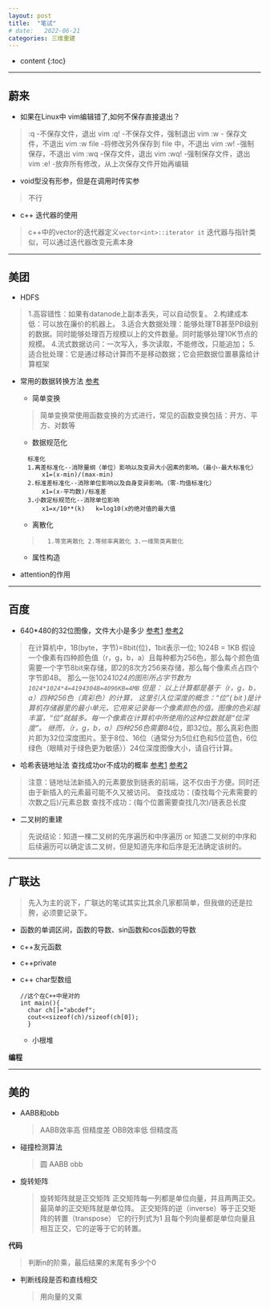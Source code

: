 ```yaml
---
layout: post
title:  "笔试"
# date:   2022-06-21
categories: 三维重建
---
```

* content
{:toc}

---
## 蔚来

* 如果在Linux中 vim编辑错了,如何不保存直接退出？
> :q -不保存文件，退出 vim
> :q! -不保存文件，强制退出 vim
> :w - 保存文件，不退出 vim
> :w file -将修改另外保存到 file 中，不退出 vim
> :w! -强制保存，不退出 vim
> :wq -保存文件，退出 vim
> :wq! -强制保存文件，退出 vim
> :e! -放弃所有修改，从上次保存文件开始再编辑


* void型没有形参，但是在调用时传实参
> 不行


* c++ 迭代器的使用
> c++中的vector的迭代器定义`vector<int>::iterator it`
> 迭代器与指针类似，可以通过迭代器改变元素本身

---
## 美团

* HDFS
> 1.高容错性：如果有datanode上副本丢失，可以自动恢复。
> 2.构建成本低：可以放在廉价的机器上。
> 3.适合大数据处理：能够处理TB甚至PB级别的数据。同时能够处理百万规模以上的文件数量。同时能够处理10K节点的规模。
> 4.流式数据访问：一次写入，多次读取，不能修改，只能追加；
> 5.适合批处理：它是通过移动计算而不是移动数据；它会把数据位置暴露给计算框架

* 常用的数据转换方法 [参考](https://blog.csdn.net/weixin_39036700/article/details/102587742?spm=1001.2101.3001.6650.2&utm_medium=distribute.pc_relevant.none-task-blog-2%7Edefault%7ECTRLIST%7ERate-2-102587742-blog-119810588.t5_download_comparev1&depth_1-utm_source=distribute.pc_relevant.none-task-blog-2%7Edefault%7ECTRLIST%7ERate-2-102587742-blog-119810588.t5_download_comparev1&utm_relevant_index=5)
  * 简单变换
  >简单变换常使用函数变换的方式进行，常见的函数变换包括：开方、平方、对数等
  * 数据规范化
  >		
        标准化
		1.离差标准化--消除量纲（单位）影响以及变异大小因素的影响。（最小-最大标准化）
			x1=(x-min)/(max-min)
		2.标准差标准化--消除单位影响以及自身变异影响。（零-均值标准化）
			x1=(x-平均数)/标准差
		3.小数定标规范化--消除单位影响
			x1=x/10**(k)   k=log10(x的绝对值的最大值

    * 离散化
    >		1.等宽离散化 2.等频率离散化 3.一维聚类离散化

    * 属性构造

* attention的作用

---
## 百度

* 640*480的32位图像，文件大小是多少  [参考1](https://blog.csdn.net/a648929081/article/details/80111255?spm=1001.2101.3001.6661.1&utm_medium=distribute.pc_relevant_t0.none-task-blog-2%7Edefault%7ECTRLIST%7ERate-1-80111255-blog-123715837.pc_relevant_multi_platform_whitelistv3&depth_1-utm_source=distribute.pc_relevant_t0.none-task-blog-2%7Edefault%7ECTRLIST%7ERate-1-80111255-blog-123715837.pc_relevant_multi_platform_whitelistv3&utm_relevant_index=1)  [参考2](https://blog.csdn.net/m0_64620705/article/details/124441474)
> 在计算机中，1B(byte，字节)=8bit(位)，1bit表示一位;  1024B = 1KB
> 假设一个像素有四种颜色值（r，g，b，a）且每种都为256色，那么每个颜色值需要一个字节8bit来存储，即2的8次方256来存储，那么每个像素点占四个字节即4B。
> 那么一张1024*1024的图形所占字节数为`1024*1024*4=4194304B=4096KB=4MB`
> 但是：
以上计算都是基于（r，g，b，a）四种256色（真彩色）的计算，
这里引入位深度的概念：“位”( bit )是计算机存储器里的最小单元，它用来记录每一个像素颜色的值。图像的色彩越丰富，“位”就越多。每一个像素在计算机中所使用的这种位数就是“位深度”。
继而，（r，g，b，a）四种256色需要8*4位，即32位。那么真彩色图片即为32位深度图片。至于8位、16位（通常分为5位红色和5位蓝色，6位绿色（眼睛对于绿色更为敏感））24位深度图像大小，请自行计算。

* 哈希表链地址法 查找成功or不成功的概率 [参考1](https://www.cnblogs.com/gavanwanggw/p/7307596.html) [参考2](https://www.csdn.net/tags/MtjaUg1sNjk4ODktYmxvZwO0O0OO0O0O.html)
> 注意：链地址法新插入的元素要放到链表的前端，这不仅由于方便。同时还由于新插入的元素最可能不久又被访问。
> 查找成功：(查找每个元素需要的次数之后)/元素总数
> 查找不成功：(每个位置需要查找几次)/链表总长度

* 二叉树的重建
> 先说结论：知道一棵二叉树的先序遍历和中序遍历 or  知道二叉树的中序和后续遍历可以确定该二叉树，但是知道先序和后序是无法确定该树的。


---
## 广联达
> 先入为主的说下，广联达的笔试其实比其余几家都简单，但我做的还是拉胯，必须要记录下。

* 函数的单调区间，函数的导数、sin函数和cos函数的导数

* c++友元函数
* c++private
* c++ char型数组
  ```
  //这个在C++中是对的
  int main(){
    char ch[]="abcdef";
    cout<<sizeof(ch)/sizeof(ch[0]);
    }
  ```
  * 小根堆

**编程**


---
## 美的

* AABB和obb
  > AABB效率高 但精度差
  > OBB效率低 但精度高

* 碰撞检测算法
  > 圆  AABB  obb

* 旋转矩阵
  > 旋转矩阵就是正交矩阵
  > 正交矩阵每一列都是单位向量，并且两两正交。最简单的正交矩阵就是单位阵。
  > 正交矩阵的逆（inverse）等于正交矩阵的转置（transpose）
  > 它的行列式为1 且每个列向量都是单位向量且相互正交，它的逆等于它的转置。

**代码**
> 判断n的阶乘，最后结果的末尾有多少个0
* 判断线段是否和直线相交
  > 用向量的叉乘
  